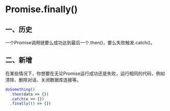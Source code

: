 # Promise.finally()

## 一、历史
一个Promise调用链要么成功达到最后一个.then()，要么失败触发.catch()。

## 二、新增
在某些情况下，你想要在无论Promise运行成功还是失败，运行相同的代码，例如清除、删除对话、关闭数据库连接等。
```js
doSomething()
  .then(data => {})
  .catch(e => {})
  .finally(() => {})
```